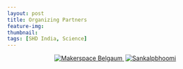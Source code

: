 ```yaml
---
layout: post
title: Organizing Partners
feature-img:
thumbnail:
tags: [SHD India, Science]
---
```

<p align="center"> 
     <a href=""><img src="{{site.baseurl}}/assets/img/msblogo.jpg" alt="Makerspace Belgaum" </a>
     <a href=""><img src="{{site.baseurl}}/assets/img/sankalpbhoomi.jpg" alt="Sankalpbhoomi" style="right; margin-left: 3px;"/></a>
</P>
